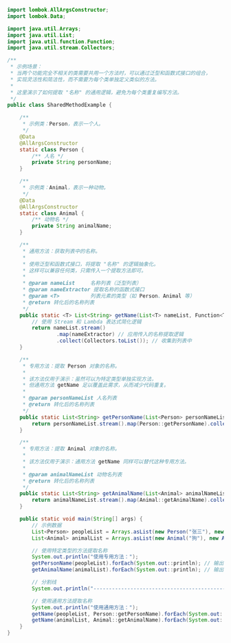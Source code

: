 ```javaimport lombok.AllArgsConstructor;import lombok.Data;import java.util.Arrays;import java.util.List;import java.util.function.Function;import java.util.stream.Collectors;/** * 示例场景： * 当两个功能完全不相关的类需要共用一个方法时，可以通过泛型和函数式接口的组合， * 实现灵活性和简洁性，而不需要为每个类单独定义类似的方法。 * * 这里演示了如何提取 "名称" 的通用逻辑，避免为每个类重复编写方法。 */public class SharedMethodExample {    /**     * 示例类：Person，表示一个人。     */    @Data    @AllArgsConstructor    static class Person {        /** 人名 */        private String personName;    }    /**     * 示例类：Animal，表示一种动物。     */    @Data    @AllArgsConstructor    static class Animal {        /** 动物名 */        private String animalName;    }    /**     * 通用方法：获取列表中的名称。     *     * 使用泛型和函数式接口，将提取 "名称" 的逻辑抽象化。     * 这样可以兼容任何类，只需传入一个提取方法即可。     *     * @param nameList     名称列表（泛型列表）     * @param nameExtractor 提取名称的函数式接口     * @param <T>          列表元素的类型（如 Person、Animal 等）     * @return 转化后的名称列表     */    public static <T> List<String> getName(List<T> nameList, Function<T, String> nameExtractor) {        // 使用 Stream 和 Lambda 表达式简化逻辑        return nameList.stream()                .map(nameExtractor) // 应用传入的名称提取逻辑                .collect(Collectors.toList()); // 收集到列表中    }    /**     * 专用方法：提取 Person 对象的名称。     *     * 该方法仅用于演示：虽然可以为特定类型单独实现方法，     * 但通用方法 getName 足以覆盖此需求，从而减少代码重复。     *     * @param personNameList 人名列表     * @return 转化后的名称列表     */    public static List<String> getPersonName(List<Person> personNameList) {        return personNameList.stream().map(Person::getPersonName).collect(Collectors.toList());    }    /**     * 专用方法：提取 Animal 对象的名称。     *     * 该方法仅用于演示：通用方法 getName 同样可以替代这种专用方法。     *     * @param animalNameList 动物名列表     * @return 转化后的名称列表     */    public static List<String> getAnimalName(List<Animal> animalNameList) {        return animalNameList.stream().map(Animal::getAnimalName).collect(Collectors.toList());    }    public static void main(String[] args) {        // 示例数据        List<Person> peopleList = Arrays.asList(new Person("张三"), new Person("李四"));        List<Animal> animalList = Arrays.asList(new Animal("狗"), new Animal("猫"));        // 使用特定类型的方法提取名称        System.out.println("使用专用方法：");        getPersonName(peopleList).forEach(System.out::println); // 输出：张三，李四        getAnimalName(animalList).forEach(System.out::println); // 输出：狗，猫        // 分割线        System.out.println("-----------------------------------------------");        // 使用通用方法提取名称        System.out.println("使用通用方法：");        getName(peopleList, Person::getPersonName).forEach(System.out::println); // 输出：张三，李四        getName(animalList, Animal::getAnimalName).forEach(System.out::println); // 输出：狗，猫    }}```